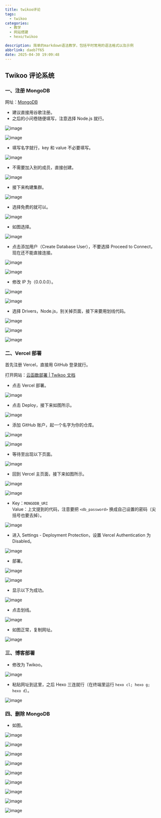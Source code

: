 ```yaml
---
title: twikoo评论
tags:
  - twikoo
categories:
  - 教学
  - 网站搭建
  - hexo/twikoo

description: 简单的markdown语法教学，包括平时常用的语法格式以及示例
abbrlink: daeb7f65
date: 2025-04-30 19:09:48
---
```


## Twikoo 评论系统

### 一、注册 MongoDB

网址：[MongoDB](https://www.mongodb.com/cloud/atlas/register)

- 建议直接用谷歌注册。
- 之后的小问卷随便填写，注意选择 Node.js 就行。

![image](https://moshiqiqian.github.io/picx-images-hosting/image.6f0vzgtdw5.webp)

![image](https://moshiqiqian.github.io/picx-images-hosting/image.7egzcmyhul.webp)

- 填写名字就行，key 和 value 不必要填写。

![image](https://moshiqiqian.github.io/picx-images-hosting/image.45hvfzbj4r.webp)

- 不需要加入别的成员，直接创建。

![image](https://moshiqiqian.github.io/picx-images-hosting/image.1e8t7wq4s4.webp)

- 接下来构建集群。

![image](https://moshiqiqian.github.io/picx-images-hosting/image.3nrtrec979.webp)

- 选择免费的就可以。

![image](https://moshiqiqian.github.io/picx-images-hosting/image.5xauavxeqz.webp)

- 如图选择。

![image](https://moshiqiqian.github.io/picx-images-hosting/image.6t7bqc83t2.webp)

- 点击添加用户（Create Database User），不要选择 Proceed to Connect，现在还不能直接连接。

![image](https://moshiqiqian.github.io/picx-images-hosting/image.8hgonj07v5.webp)

![image](https://moshiqiqian.github.io/picx-images-hosting/image.8hgonj0wgr.webp)

- 修改 IP 为（0.0.0.0）。

![image](https://moshiqiqian.github.io/picx-images-hosting/image.77drh7l0fh.webp)

![image](https://moshiqiqian.github.io/picx-images-hosting/image.6pnpsmnuiv.webp)

- 选择 Drivers，Node.js，别关掉页面，接下来要用划线代码。

![image](https://moshiqiqian.github.io/picx-images-hosting/image.4qrj2ig5ci.webp)

![image](https://moshiqiqian.github.io/picx-images-hosting/image.b93x171de.webp)

![image](https://moshiqiqian.github.io/picx-images-hosting/image.99tk59r8ac.webp)

### 二、Vercel 部署

首先注册 Vercel，直接用 GitHub 登录就行。

打开网站：[云函数部署 | Twikoo 文档](https://twikoo.js.org/backend.html#vercel-部署)

- 点击 Vercel 部署。

![image](https://moshiqiqian.github.io/picx-images-hosting/image.7phza6ryp.webp)

- 点击 Deploy，接下来如图所示。

![image](https://moshiqiqian.github.io/picx-images-hosting/image.9dd62yb7sm.webp)

- 添加 GitHub 账户，起一个名字为你的仓库。

![image](https://moshiqiqian.github.io/picx-images-hosting/image.6ikhxexgu7.webp)

![image](https://moshiqiqian.github.io/picx-images-hosting/image.77drh6k9xc.webp)

- 等待至出现以下页面。

![image](https://moshiqiqian.github.io/picx-images-hosting/image.99tk58tx88.webp)

- 回到 Vercel 主页面，接下来如图所示。

![image](https://moshiqiqian.github.io/picx-images-hosting/image.86tuucysub.webp)

![image](https://moshiqiqian.github.io/picx-images-hosting/image.8adgs2s127.webp)

- Key：`MONGODB_URI`  
  Value：上文提到的代码，注意要把 `<db_password>` 换成自己设置的密码（尖括号也要去掉）。

![image](https://moshiqiqian.github.io/picx-images-hosting/image.8s3ignu2il.webp)

- 进入 Settings - Deployment Protection，设置 Vercel Authentication 为 Disabled。

![image](https://moshiqiqian.github.io/picx-images-hosting/image.pfjnvm8e8.webp)

- 部署。

![image](https://moshiqiqian.github.io/picx-images-hosting/image.60ug8l8nbq.webp)

![image](https://moshiqiqian.github.io/picx-images-hosting/image.1vyuwhbvfc.webp)

- 显示以下为成功。

![image](https://moshiqiqian.github.io/picx-images-hosting/image.b93x0fd2n.webp)

- 点击划线。

![image](https://moshiqiqian.github.io/picx-images-hosting/image.3yenkjbhcn.webp)

- 如图正常，复制网址。

![image](https://moshiqiqian.github.io/picx-images-hosting/image.lvxq5v14e.webp)

### 三、博客部署

- 修改为 Twikoo。

![image](https://moshiqiqian.github.io/picx-images-hosting/image.lvxqenv1j.webp)

- 粘贴网址到这里，之后 Hexo 三连就行（在终端里运行 `hexo cl; hexo g; hexo d`）。

![image](https://moshiqiqian.github.io/picx-images-hosting/image.2yyk7d9ahk.webp)

### 四、删除 MongoDB

- 如图。

![image](https://moshiqiqian.github.io/picx-images-hosting/image.4qrj29sw22.webp)

![image](https://moshiqiqian.github.io/picx-images-hosting/image.5mo0hq367n.webp)

![image](https://moshiqiqian.github.io/picx-images-hosting/image.5tr8d5pp6j.webp)

![image](https://moshiqiqian.github.io/picx-images-hosting/image.6m43uw6ur4.webp)

![image](https://moshiqiqian.github.io/picx-images-hosting/image.3d4zy8jpmu.webp)

![image](https://moshiqiqian.github.io/picx-images-hosting/image.8dx2psqymg.webp)

![image](https://moshiqiqian.github.io/picx-images-hosting/image.4g4p94gmb7.webp)

![image](https://moshiqiqian.github.io/picx-images-hosting/image.5tr8d5s0bz.webp)

![image](https://moshiqiqian.github.io/picx-images-hosting/image.1zigu7ae5k.webp)